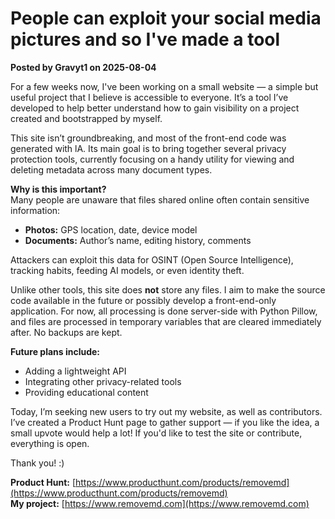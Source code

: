# People can exploit your social media pictures and so I've made a tool

**Posted by Gravyt1 on 2025-08-04**

For a few weeks now, I've been working on a small website — a simple but useful project that I believe is accessible to everyone. It’s a tool I’ve developed to help better understand how to gain visibility on a project created and bootstrapped by myself.

This site isn’t groundbreaking, and most of the front-end code was generated with lA. Its main goal is to bring together several privacy protection tools, currently focusing on a handy utility for viewing and deleting metadata across many document types.

**Why is this important?**  
Many people are unaware that files shared online often contain sensitive information:

- **Photos:** GPS location, date, device model  
- **Documents:** Author’s name, editing history, comments

Attackers can exploit this data for OSINT (Open Source Intelligence), tracking habits, feeding AI models, or even identity theft.

Unlike other tools, this site does **not** store any files. I aim to make the source code available in the future or possibly develop a front-end-only application. For now, all processing is done server-side with Python Pillow, and files are processed in temporary variables that are cleared immediately after. No backups are kept.

**Future plans include:**  
- Adding a lightweight API  
- Integrating other privacy-related tools  
- Providing educational content

Today, I’m seeking new users to try out my website, as well as contributors. I’ve created a Product Hunt page to gather support — if you like the idea, a small upvote would help a lot! If you'd like to test the site or contribute, everything is open.

Thank you! :)

**Product Hunt:** [https://www.producthunt.com/products/removemd](https://www.producthunt.com/products/removemd)  
**My project:** [https://www.removemd.com](https://www.removemd.com)